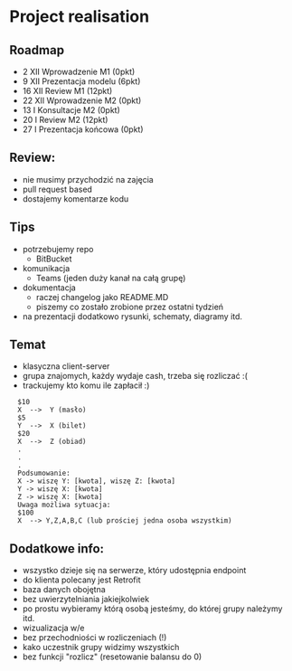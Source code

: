 # Project realisation

## Roadmap

* 2 XII Wprowadzenie M1 (0pkt)
* 9 XII Prezentacja modelu (6pkt)
* 16 XII Review M1 (12pkt)
* 22 XII Wprowadzenie M2 (0pkt)
* 13 I Konsultacje M2 (0pkt)
* 20 I Review M2 (12pkt)
* 27 I Prezentacja końcowa (0pkt)

## Review:

* nie musimy przychodzić na zajęcia
* pull request based
* dostajemy komentarze kodu

## Tips

* potrzebujemy repo
    * BitBucket
* komunikacja
    * Teams (jeden duży kanał na całą grupę)
* dokumentacja
    * raczej changelog jako README.MD
    * piszemy co zostało zrobione przez ostatni tydzień
* na prezentacji dodatkowo rysunki, schematy, diagramy itd.

## Temat

* klasyczna client-server
* grupa znajomych, każdy wydaje cash, trzeba się rozliczać :(
* trackujemy kto komu ile zapłacił :)

```
  $10
  X  -->  Y (masło)
  $5
  Y  -->  X (bilet)
  $20
  X  -->  Z (obiad)
  .
  .
  .
  Podsumowanie:
  X -> wiszę Y: [kwota], wiszę Z: [kwota]
  Y -> wiszę X: [kwota]
  Z -> wiszę X: [kwota]
  Uwaga możliwa sytuacja:
  $100
  X  --> Y,Z,A,B,C (lub prościej jedna osoba wszystkim)
```

## Dodatkowe info:

* wszystko dzieje się na serwerze, który udostępnia endpoint
* do klienta polecany jest Retrofit
* baza danych obojętna
* bez uwierzytelniania jakiejkolwiek
* po prostu wybieramy którą osobą jesteśmy, do której grupy należymy itd.
* wizualizacja w/e
* bez przechodniości w rozliczeniach (!)
* kako uczestnik grupy widzimy wszystkich
* bez funkcji "rozlicz" (resetowanie balansu do 0)